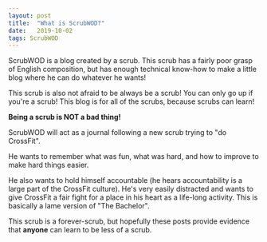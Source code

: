 ```yaml
---
layout: post
title:  "What is ScrubWOD?"
date:   2019-10-02
tags: ScrubWOD
---
```


ScrubWOD is a blog created by a scrub. This scrub has a fairly poor grasp of
English composition, but has enough technical know-how to make a little blog
where he can do whatever he wants!

This scrub is also not afraid to be always be a scrub! You can only go up if
you're a scrub! This blog is for all of the scrubs, because scrubs can learn!

**Being a scrub is NOT a bad thing!**

ScrubWOD will act as a journal following a new scrub trying to "do CrossFit".

He wants to remember what was fun, what was hard, and how to improve to make
hard things easier.

He also wants to hold himself accountable (he hears accountability is a large
part of the CrossFit culture). He's very easily distracted and wants to give
CrossFit a fair fight for a place in his heart as a life-long activity. This is
basically a lame version of "The Bachelor".

This scrub is a forever-scrub, but hopefully these posts provide evidence that
**anyone** can learn to be less of a scrub.

